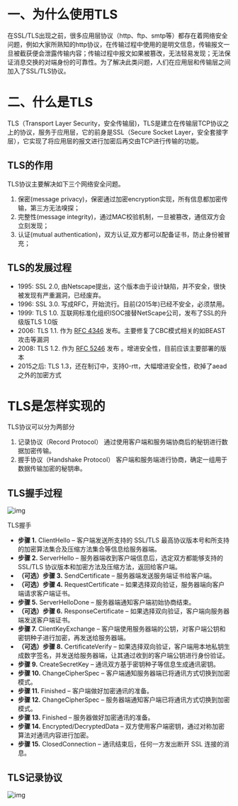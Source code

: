 # 一、为什么使用TLS

在SSL/TLS出现之前，很多应用层协议（http、ftp、smtp等）都存在着网络安全问题，例如大家所熟知的http协议，在传输过程中使用的是明文信息，传输报文一旦被截获便会泄露传输内容；传输过程中报文如果被篡改，无法轻易发现；无法保证消息交换的对端身份的可靠性。为了解决此类问题，人们在应用层和传输层之间加入了SSL/TLS协议。

# 二、什么是TLS

TLS（Transport Layer Security，安全传输层)，TLS是建立在传输层TCP协议之上的协议，服务于应用层，它的前身是SSL（Secure Socket Layer，安全套接字层），它实现了将应用层的报文进行加密后再交由TCP进行传输的功能。

## TLS的作用

TLS协议主要解决如下三个网络安全问题。

1. 保密(message privacy)，保密通过加密encryption实现，所有信息都加密传输，第三方无法嗅探；
2. 完整性(message integrity)，通过MAC校验机制，一旦被篡改，通信双方会立刻发现；
3. 认证(mutual authentication)，双方认证,双方都可以配备证书，防止身份被冒充；

## TLS的发展过程

- 1995: SSL 2.0, 由Netscape提出，这个版本由于设计缺陷，并不安全，很快被发现有严重漏洞，已经废弃。
- 1996: SSL 3.0. 写成RFC，开始流行。目前(2015年)已经不安全，必须禁用。
- 1999: TLS 1.0. 互联网标准化组织ISOC接替NetScape公司，发布了SSL的升级版TLS 1.0版
- 2006: TLS 1.1. 作为 [RFC 4346](https://link.jianshu.com?t=https%3A%2F%2Ftools.ietf.org%2Fhtml%2Frfc4346) 发布。主要修复了CBC模式相关的如BEAST攻击等漏洞
- 2008: TLS 1.2. 作为 [RFC 5246](https://link.jianshu.com?t=https%3A%2F%2Ftools.ietf.org%2Fhtml%2Frfc5246) 发布 。增进安全性，目前应该主要部署的版本
- 2015之后: TLS 1.3，还在制订中，支持0-rtt，大幅增进安全性，砍掉了aead之外的加密方式

# TLS是怎样实现的

TLS协议可以分为两部分

1. 记录协议（Record Protocol）
    通过使用客户端和服务端协商后的秘钥进行数据加密传输。
2. 握手协议（Handshake Protocol）
    客户端和服务端进行协商，确定一组用于数据传输加密的秘钥串。

## TLS握手过程

![img](https:////upload-images.jianshu.io/upload_images/3742190-f19152b9a63fe9d6.png?imageMogr2/auto-orient/strip|imageView2/2/w/567/format/webp)

TLS握手

- **步骤 1.** ClientHello – 客户端发送所支持的 SSL/TLS 最高协议版本号和所支持的加密算法集合及压缩方法集合等信息给服务器端。
- **步骤 2.** ServerHello – 服务器端收到客户端信息后，选定双方都能够支持的 SSL/TLS 协议版本和加密方法及压缩方法，返回给客户端。
- **（可选）步骤 3.** SendCertificate – 服务器端发送服务端证书给客户端。
- **（可选）步骤 4.** RequestCertificate – 如果选择双向验证，服务器端向客户端请求客户端证书。
- **步骤 5.** ServerHelloDone – 服务器端通知客户端初始协商结束。
- **（可选）步骤 6.** ResponseCertificate – 如果选择双向验证，客户端向服务器端发送客户端证书。
- **步骤 7.** ClientKeyExchange – 客户端使用服务器端的公钥，对客户端公钥和密钥种子进行加密，再发送给服务器端。
- **（可选）步骤 8.** CertificateVerify – 如果选择双向验证，客户端用本地私钥生成数字签名，并发送给服务器端，让其通过收到的客户端公钥进行身份验证。
- **步骤 9.** CreateSecretKey – 通讯双方基于密钥种子等信息生成通讯密钥。
- **步骤 10.** ChangeCipherSpec – 客户端通知服务器端已将通讯方式切换到加密模式。
- **步骤 11.** Finished – 客户端做好加密通讯的准备。
- **步骤 12.** ChangeCipherSpec – 服务器端通知客户端已将通讯方式切换到加密模式。
- **步骤 13.** Finished – 服务器做好加密通讯的准备。
- **步骤 14.** Encrypted/DecryptedData – 双方使用客户端密钥，通过对称加密算法对通讯内容进行加密。
- **步骤 15.** ClosedConnection – 通讯结束后，任何一方发出断开 SSL 连接的消息。

## TLS记录协议

![img](https:////upload-images.jianshu.io/upload_images/3742190-0fdda24fb9133f28.png?imageMogr2/auto-orient/strip|imageView2/2/w/786/format/webp)